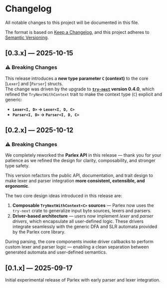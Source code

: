 # Changelog

All notable changes to this project will be documented in this file.

The format is based on [Keep a Changelog],
and this project adheres to [Semantic Versioning].

[Keep a Changelog]: https://keepachangelog.com/en/1.0.0/
[Semantic Versioning]: https://semver.org/spec/v2.0.0.html


## [0.3.x] — 2025-10-15

### ⚠️  Breaking Changes

This release introduces a **new type parameter `C` (context)** to the core [`Lexer`] and [`Parser`] structs.  
The change was driven by the upgrade to **[`try-next`] version 0.4.0**, which refined the `TryNextWithContext` trait to make the context type (`C`) explicit and generic:

- **`Lexer<I, D>` → `Lexer<I, D, C>`**
- **`Parser<I, D>` → `Parser<I, D, C>`**

[`try-next`]: https://crates.io/crates/try-next


## [0.2.x] — 2025-10-12

### ⚠️  Breaking Changes

We completely reworked the **Parlex API** in this release — thank you for your patience as we refined the design for clarity, composability, and stronger type safety.

This version refactors the public API, documentation, and trait design to make lexer and parser integration **more consistent, extensible, and ergonomic**.

The two core design ideas introduced in this release are:
1. **Composable `TryNextWithContext<C>` sources** — Parlex now uses the `try-next` crate to generalize input byte sources, lexers and parsers.
2. **Driver-based architecture** — users now implement *lexer* and *parser drivers*, which encapsulate all user-defined logic.
   These drivers integrate seamlessly with the generic DFA and SLR automata provided by the Parlex core library.

During parsing, the core components invoke driver callbacks to perform custom lexer and parser logic — enabling a clean separation between generated automata and user-defined semantics.


## [0.1.x] — 2025-09-17
Initial experimental release of Parlex with early parser and lexer integration.

